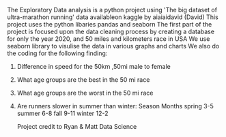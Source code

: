 The Exploratory Data analysis is a python project using 'The big dataset of ultra-marathon running' data availableon kaggle by aiaiaidavid (David)
This project uses the python libaries pandas and seaborn
The first part of the project is focused upon the data cleaning process by creating a database for only the year 2020, and 50 miles and kilometers race in USA
We use seaborn library to visulise the data in various graphs and charts
We  also do the coding for the following finding:
1) Difference in speed for the 50km ,50mi male to female
2) What age groups are the best in the 50 mi race 
3) What age groups are the worst in the 50 mi race 
4) Are runners slower in summer than winter:
   Season  Months
   spring   3-5
   summer   6-8
   fall     9-11
   winter   12-2

   Project credit to Ryan & Matt Data Science

